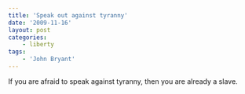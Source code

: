 ```yaml
---
title: 'Speak out against tyranny'
date: '2009-11-16'
layout: post
categories:
    - liberty
tags:
    - 'John Bryant'
---
```


If you are afraid to speak against tyranny, then you are already a slave.